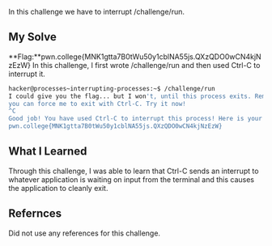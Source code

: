In this challenge we have to interrupt /challenge/run.
## My Solve

**Flag:**pwn.college{MNK1gtta7B0tWu50y1cblNA55js.QXzQDO0wCN4kjNzEzW}
In this challenge, I first wrote /challenge/run and then used Ctrl-C to interrupt it.
```bash
hacker@processes~interrupting-processes:~$ /challenge/run
I could give you the flag... but I won't, until this process exits. Remember,
you can force me to exit with Ctrl-C. Try it now!
^C
Good job! You have used Ctrl-C to interrupt this process! Here is your flag:
pwn.college{MNK1gtta7B0tWu50y1cblNA55js.QXzQDO0wCN4kjNzEzW}
```

## What I Learned
Through this challenge, I was able to learn that Ctrl-C sends an interrupt to whatever application is waiting on input from the terminal and this causes the application to cleanly exit.

## Refernces
Did not use any references for this challenge.
